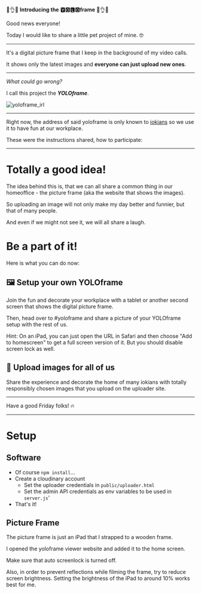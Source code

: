 💯👌💯 **Introducing the** 🆈🅾🅻🅾**frame** 💯👌💯

Good news everyone!

Today I would like to share a little pet project of mine. 🤓

---

It's a digital picture frame that I keep in the background of my video calls.

It shows only the latest images and **everyone can just upload new ones**.

---

_What could go wrong?_

I call this project the **_YOLOframe_**.

![yoloframe_irl](https://user-images.githubusercontent.com/223822/157942760-c90fe2c9-5c64-4036-ae45-a7d91aa15062.png)


---

Right now, the address of said yoloframe is only known to [iokians](https://ioki.com) so we use it to have fun at our workplace.

These were the instructions shared, how to participate:

---

# Totally a good idea!

The idea behind this is, that we can all share a common thing in our homeoffice - the picture frame (aka the website that shows the images).

So uploading an image will not only make my day better and funnier, but that of many people.

And even if we might not see it, we will all share a laugh.

# Be a part of it!

Here is what you can do now:

## 🖼 Setup your own YOLOframe

Join the fun and decorate your workplace with a tablet or another second screen that shows the digital picture frame.

Then, head over to #yoloframe and share a picture of your YOLOframe setup with the rest of us.

Hint: On an iPad, you can just open the URL in Safari and then choose "Add to homescreen" to get a full screen version of it. But you should disable screen lock as well.

## 💾 Upload images for all of us

Share the experience and decorate the home of many iokians with totally responsibly chosen images that you upload on the uploader site.

---

Have a good Friday folks! 🔥


---

# Setup

## Software

- Of course `npm install`...
- Create a cloudinary account
  - Set the uploader credentials in `public/uploader.html`
  - Set the admin API credentials as env variables to be used in `server.js`'
- That's it!


## Picture Frame

The picture frame is just an iPad that I strapped to a wooden frame.

I opened the yoloframe viewer website and added it to the home screen.

Make sure that auto screenlock is turned off.

Also, in order to prevent reflections while filming the frame, try to reduce screen brightness. Setting the brightness of the iPad to around 10% works best for me.
